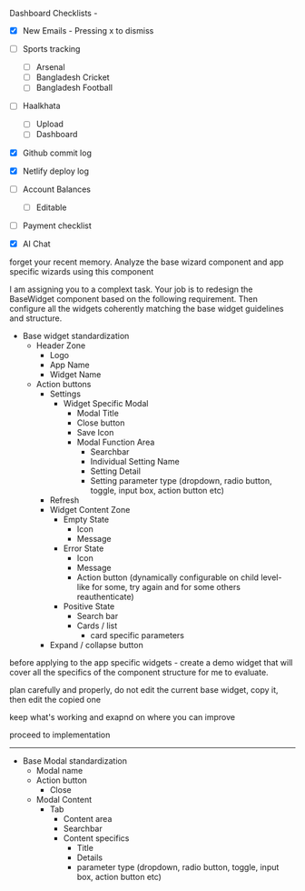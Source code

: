 
Dashboard Checklists - 

- [x] New Emails - Pressing x to dismiss
- [ ] Sports tracking
	- [ ] Arsenal
	- [ ] Bangladesh Cricket
	- [ ] Bangladesh Football
- [ ] Haalkhata
	- [ ] Upload
	- [ ] Dashboard
- [x] Github commit log
- [x] Netlify deploy log
- [ ] Account Balances 
	- [ ] Editable
- [ ] Payment checklist
- [x] AI Chat



forget your recent memory. Analyze the base wizard component and app specific wizards using this component

I am assigning you to a complext task. Your job is to redesign the BaseWidget component based on the following requirement. Then configure all the widgets coherently matching the base widget guidelines and structure. 

- Base widget standardization
	- Header Zone
		- Logo
		- App Name
		- Widget Name
	- Action buttons
		- Settings
			- Widget Specific Modal
				- Modal Title
				- Close button
				- Save Icon
				- Modal Function Area
					- Searchbar
					- Individual Setting Name
					- Setting Detail
					- Setting parameter type (dropdown, radio button, toggle, input box, action button etc)
		- Refresh
		- Widget Content Zone
			- Empty State
				- Icon
				- Message
			- Error State
				- Icon
				- Message
				- Action button (dynamically configurable on child level- like for some, try again and for some others reauthenticate)
			- Positive State
				- Search bar
				- Cards / list 
					- card specific parameters
		- Expand / collapse button

before applying to the app specific widgets - create a demo widget that will cover all the specifics of the component structure for me to evaluate. 

plan carefully and properly, do not edit the current base widget, copy it, then edit the copied one

keep what's working and exapnd on where you can improve

proceed to implementation

---
- Base Modal standardization
	- Modal name
	- Action button
		- Close
	- Modal Content
		- Tab
			- Content area
			- Searchbar
			- Content specifics
				- Title
				- Details
				- parameter type (dropdown, radio button, toggle, input box, action button etc)